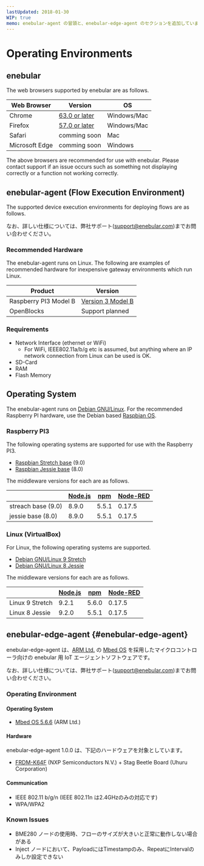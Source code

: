 ```yaml
---
lastUpdated: 2018-01-30
WIP: true
memo: enebular-agent の冒頭と、enebular-edge-agent のセクションを追加しています
---
```


# Operating Environments

## enebular

The web browsers supported by enebular are as follows.

| Web Browser | Version | OS |
| --- | --- | --- |
| Chrome | [63.0 or later](https://chromereleases.googleblog.com/search/label/Desktop%20Update) | Windows/Mac  |
| Firefox | [57.0 or later](https://www.mozilla.com/firefox/releases/) | Windows/Mac |
| Safari | comming soon | Mac |
| Microsoft Edge | comming soon | Windows |

The above browsers are recommended for use with enebular. Please contact support if an issue occurs such as something not displaying correctly or a function not working correctly.

## enebular-agent (Flow Execution Environment)

The supported device execution environments for deploying flows are as follows.

なお、詳しい仕様については、弊社サポート(support@enebular.com)までお問い合わせください。

### Recommended Hardware

The enebular-agent runs on Linux.
The following are examples of recommended hardware for inexpensive gateway environments which run Linux.

| Product | Version  |
| --- | --- | 
| Raspberry PI3 Model B | [Version 3 Model B](https://www.raspberrypi.org/products/raspberry-pi-3-model-b/) |
| OpenBlocks | Support planned |

### Requirements

* Network Interface (ethernet or WiFi)
    * For WiFi, IEEE802.11a/b/g etc is assumed, but anything where an IP network connection from Linux can be used is OK.
* SD-Card
* RAM
* Flash Memory

## Operating System

The enebular-agent runs on [Debian GNU/Linux](https://www.debian.org/).
For the recommended Raspberry PI hardware, use the Debian based [Raspbian OS](https://www.raspbian.org/).

### Raspberry PI3

The following operating systems are supported for use with the Raspberry PI3.

- [Raspbian Stretch base](http://archive.raspbian.org/raspbian/dists/stretch/) (9.0)
- [Raspbian Jessie base](http://archive.raspbian.org/raspbian/dists/jessie/) (8.0)

The middleware versions for each are as follows.

|  | [Node.js](https://nodejs.org/en/download/releases/) | [npm](https://github.com/npm/npm/releases) | [Node-RED](https://github.com/node-red/node-red/releases) |
| --- | --- | --- | --- |
| streach base (9.0) | 8.9.0 | 5.5.1 | 0.17.5 |
| jessie base (8.0) | 8.9.0 | 5.5.1 | 0.17.5 |

### Linux (VirtualBox)

For Linux, the following operating systems are supported.

* [Debian GNU/Linux 9 Stretch](https://www.debian.org/releases/stretch/)
* [Debian GNU/Linux 8 Jessie](https://www.debian.org/releases/jessie/)

The middleware versions for each are as follows.

|  | [Node.js](https://nodejs.org/en/download/releases/) | [npm](https://github.com/npm/npm/releases) | [Node-RED](https://github.com/node-red/node-red/releases) |
| --- | --- | --- | --- |
| Linux 9 Stretch | 9.2.1 | 5.6.0 | 0.17.5 |
| Linux 8 Jessie | 9.2.0 | 5.5.1 | 0.17.5 |

## enebular-edge-agent {#enebular-edge-agent}

enebular-edge-agent は、[ARM Ltd.](https://www.arm.com/) の [Mbed OS](https://os.mbed.com/) を採用したマイクロコントローラ向けの enebular 用 IoT エージェントソフトウェアです。

なお、詳しい仕様については、弊社サポート(support@enebular.com)までお問い合わせください。

### Operating Environment

#### Operating System

* [Mbed OS 5.6.6](https://github.com/ARMmbed/mbed-os/tree/mbed-os-5.6.6) (ARM Ltd.)

#### Hardware

enebular-edge-agent 1.0.0 は、下記のハードウェアを対象としています。

* [FRDM-K64F](https://www.nxp.com/jp/products/software-and-tools/hardware-development-tools/freedom-development-boards/freedom-development-platform-for-kinetis-k64-k63-and-k24-mcus:FRDM-K64F) (NXP Semiconductors N.V.) + Stag Beetle Board (Uhuru Corporation)

#### Communication

* IEEE 802.11 b/g/n (IEEE 802.11n は2.4GHzのみの対応です)
* WPA/WPA2

### Known Issues

* BME280 ノードの使用時、フローのサイズが大きいと正常に動作しない場合がある
* Inject ノードにおいて、PayloadにはTimestampのみ、RepeatにIntervalのみしか設定できない
